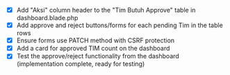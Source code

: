 - [x] Add "Aksi" column header to the "Tim Butuh Approve" table in dashboard.blade.php
- [x] Add approve and reject buttons/forms for each pending Tim in the table rows
- [x] Ensure forms use PATCH method with CSRF protection
- [x] Add a card for approved TIM count on the dashboard
- [x] Test the approve/reject functionality from the dashboard (implementation complete, ready for testing)
